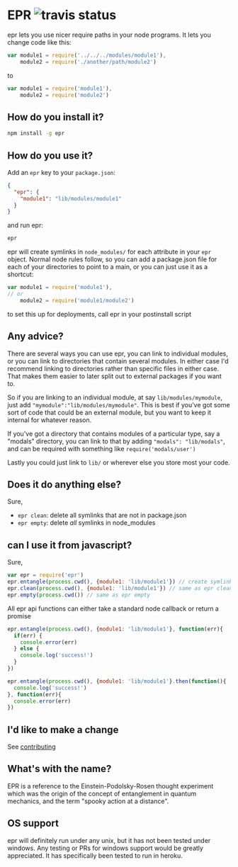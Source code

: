 EPR ![travis status](https://travis-ci.org/maxpolun/epr.svg?branch=master)
===

epr lets you use nicer require paths in your node programs. It lets you change code like this:

```js
var module1 = require('../../../modules/module1'),
    module2 = require('./another/path/module2')
```

to

```js
var module1 = require('module1'),
    module2 = require('module2')
```

## How do you install it?

```sh
npm install -g epr
```

## How do you use it?

Add an ```epr``` key to your ```package.json```:

```json
{
  "epr": {
    "module1": "lib/modules/module1"
  }
}
```

and run epr:

```sh
epr
```

epr will create symlinks in ```node_modules/``` for each attribute in your ```epr```
object. Normal node rules follow, so you can add a package.json file for each of
your directories to point to a main, or you can just use it as a shortcut:

```js
var module1 = require('module1'),
// or
    module2 = require('module1/module2')
```

to set this up for deployments, call epr in your postinstall script

## Any advice?

There are several ways you can use epr, you can link to individual modules, or
you can link to directories that contain several modules. In either case I'd
recommend linking to directories rather than specific files in either case. That
makes them easier to later split out to external packages if you want to.

So if you are linking to an individual module, at say ```lib/modules/mymodule```,
just add ```"mymodule":"lib/modules/mymodule"```. This is best if you've got some
sort of code that could be an external module, but you want to keep it internal
for whatever reason.

If you've got a directory that contains modules of a particular type, say a
"modals" directory, you can link to that by adding ```"modals": "lib/modals"```,
and can be required with something like ```require('modals/user')```

Lastly you could just link to ```lib/``` or wherever else you store most your code.

## Does it do anything else?

Sure,

* ```epr clean```: delete all symlinks that are not in package.json
* ```epr empty```: delete *all* symlinks in node_modules

## can I use it from javascript?

Sure,

```js
var epr = require('epr')
epr.entangle(process.cwd(), {module1: 'lib/module1'}) // create symlinks
epr.clean(process.cwd(), {module1: 'lib/module1'}) // same as epr clean
epr.empty(process.cwd()) // same as epr empty
```

All epr api functions can either take a standard node callback or return a promise

```js
epr.entangle(process.cwd(), {module1: 'lib/module1'}, function(err){
  if(err) {
    console.error(err)
  } else {
    console.log('success!')
  }
})

epr.entangle(process.cwd(), {module1: 'lib/module1'}.then(function(){
  console.log('success!')
}, function(err){
  console.error(err)
})
```

## I'd like to make a change

See [contributing](CONTRIBUTING.md)

## What's with the name?

EPR is a reference to the Einstein-Podolsky-Rosen thought experiment which was
the origin of the concept of entanglement in quantum mechanics, and the term
"spooky action at a distance".

## OS support

epr will definitely run under any unix, but it has not been tested under windows.
Any testing or PRs for windows support would be greatly appreciated. It has 
specifically been tested to run in heroku.
